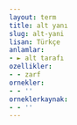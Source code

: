 ```yaml
---
layout: term
title: alt yanı
slug: alt-yani
lisan: Türkçe
anlamlar:
- ► alt tarafı
ozellikler:
- - zarf
ornekler:
- - ''
orneklerkaynak:
- - ''
---
```

